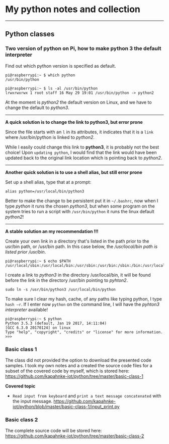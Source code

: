 # My python notes and collection
***
## Python classes

### Two version of python on Pi, how to make python 3 the default interpreter

Find out which python version is specified as default. 
```
pi@raspberrypi:~ $ which python
/usr/bin/python

pi@raspberrypi:~ $ ls -al /usr/bin/python
lrwxrwxrwx 1 root staff 16 May 29 19:01 /usr/bin/python -> python2 
```

At the moment is *python2* the default version on Linux, and we have to change the default to *python3*. 

***
**A quick solution is to change the link to python3, but error prone**

Since the file starts with an `l` in its attributes, it indicates that it is a `link` where /usr/bin/python is linked to *python2*. 

While I easily could change this link to **python3**, it is probably not the best choice! Upon `updating python`, I would find that the link would have been updated back to the original link location which is pointing back to *python2*. 

***
**Another quick solution is to use a shell alias, but still error prone** 

Set up a shell alias, type that at a prompt:

```alias python=/usr/local/bin/python3```

Better to make the change to be persistent put it in `~/.bashrc`, now when I type *python* it runs the chosen *python3*, but when some program on the system tries to run a script with `/usr/bin/python` it runs the linux default *python2*!

***
**A stable solution an my recommendation !!!**

Create your own link in a directory that's listed in the path prior to the usr/bin path, or /usr/bin path. In this case below, the */usr/local/bin path is listed prior /usr/bin*. 

```
pi@raspberrypi:~ $ echo $PATH
/usr/local/sbin:/usr/local/bin:/usr/sbin:/usr/bin:/sbin:/bin:/usr/local/games:/usr/games
```
I create a link to *python3* in the directory /usr/local/bin, it will be found before the link in the directory /usr/bin pointing to *pyhton2*.  
```
sudo ln -s /usr/bin/python3 /usr/local/bin/python
```

To make sure I clear my hash, cache, of any paths like typing python, I type `hash –r`.
If I enter now `python` on the command line, I will have the *pyhton3 interpreter* available! 
```
pi@raspberrypi:~ $ python
Python 3.5.3 (default, Jan 19 2017, 14:11:04)
[GCC 6.3.0 20170124] on linux
Type "help", "copyright", "credits" or "license" for more information.
>>>
```

### Basic class 1
The class did not provided the option to download the presented code samples. I took my own notes and a created the source code files for a subset of the covered code by myself, which is stored here: https://github.com/kapahnke-iot/python/tree/master/basic-class-1

**Covered topic**
* `Read input from keyboard` and `print a text message concatenated` with the input message. https://github.com/kapahnke-iot/python/blob/master/basic-class-1/input_print.py

### Basic class 2
The complete source code will be stored here: https://github.com/kapahnke-iot/python/tree/master/basic-class-2

